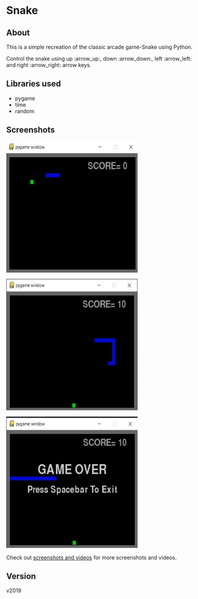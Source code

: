 # Snake

## About
<p>This is a simple recreation of the classic arcade game-Snake using Python.</p>
<p>Control the snake using up :arrow_up:, down :arrow_down:, left :arrow_left: and right :arrow_right: arrow keys.</p>

## Libraries used
* pygame
* time
* random

## Screenshots

<p>
  <img src="screenshots and videos/Screenshot (125).png", height="350", width="350">
</p>
 
<p>
  <img src="screenshots and videos/Screenshot (127).png", height="350", width="350">
</p>
 
<p>
  <img src="screenshots and videos/Screenshot (128).png", height="350", width="350">
</p>
 
Check out [screenshots and videos]() for more screenshots and videos.

## Version
v2019
